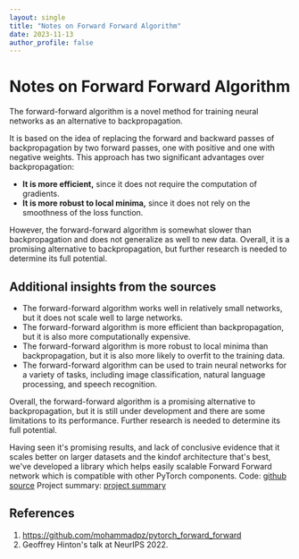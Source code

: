 ```yaml
---
layout: single
title: "Notes on Forward Forward Algorithm"
date: 2023-11-13
author_profile: false
---
```


# Notes on Forward Forward Algorithm
The forward-forward algorithm is a novel method for training neural networks as an alternative to backpropagation.

It is based on the idea of replacing the forward and backward passes of backpropagation by two forward passes, one with positive and one with negative weights. This approach has two significant advantages over backpropagation:

* **It is more efficient,** since it does not require the computation of gradients.
* **It is more robust to local minima,** since it does not rely on the smoothness of the loss function.

However, the forward-forward algorithm is somewhat slower than backpropagation and does not generalize as well to new data. Overall, it is a promising alternative to backpropagation, but further research is needed to determine its full potential.

## Additional insights from the sources

* The forward-forward algorithm works well in relatively small networks, but it does not scale well to large networks.
* The forward-forward algorithm is more efficient than backpropagation, but it is also more computationally expensive.
* The forward-forward algorithm is more robust to local minima than backpropagation, but it is also more likely to overfit to the training data.
* The forward-forward algorithm can be used to train neural networks for a variety of tasks, including image classification, natural language processing, and speech recognition.

Overall, the forward-forward algorithm is a promising alternative to backpropagation, but it is still under development and there are some limitations to its performance. Further research is needed to determine its full potential.

Having seen it's promising results, and lack of conclusive evidence that it scales better on larger datasets and the kindof architecture that's best, we've developed a library which helps easily scalable Forward Forward network which is compatible with other PyTorch components.
Code: [github source](https://github.com/shashvatshah9/FFPytorch)
Project summary: [project summary](/assets/dl_final_project_report.pdf)

## References
1. https://github.com/mohammadpz/pytorch_forward_forward
2. Geoffrey Hinton's talk at NeurIPS 2022.
